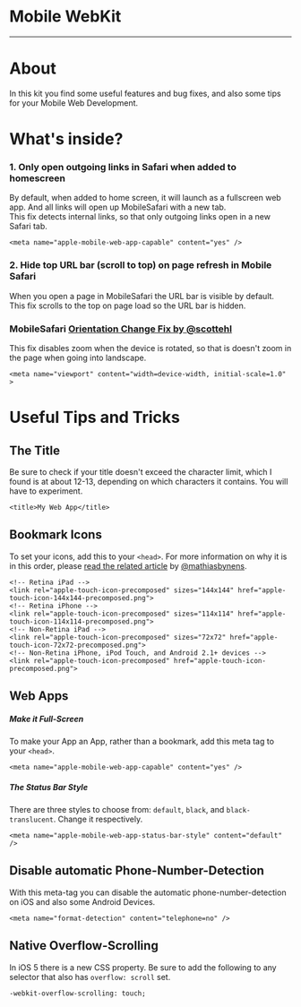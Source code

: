 # Mobile WebKit

---------------



# About

In this kit you find some useful features and bug fixes, and also some tips for your Mobile Web Development.



# What's inside?

### 1. Only open outgoing links in Safari when added to homescreen
By default, when added to home screen, it will launch as a fullscreen web app. And all links will open up MobileSafari with a new tab.  
This fix detects internal links, so that only outgoing links open in a new Safari tab.  

    <meta name="apple-mobile-web-app-capable" content="yes" />

### 2. Hide top URL bar (scroll to top) on page refresh in Mobile Safari  
When you open a page in MobileSafari the URL bar is visible by default.  
This fix scrolls to the top on page load so the URL bar is hidden.  

### MobileSafari [Orientation Change Fix by @scottehl](https://github.com/scottjehl/iOS-Orientationchange-Fix)  
This fix disables zoom when the device is rotated, so that is doesn't zoom in the page when going into landscape.  

    <meta name="viewport" content="width=device-width, initial-scale=1.0" >
    


# Useful Tips and Tricks


## The Title
Be sure to check if your title doesn't exceed the character limit, which I found is at about 12-13, depending on which characters it contains. You will have to experiment.

    <title>My Web App</title>

## Bookmark Icons

To set your icons, add this to your `<head>`. For more information on why it is in this order, please [read the related article](http://mathiasbynens.be/notes/touch-icons) by [@mathiasbynens](https://github.com/mathiasbynens).

    <!-- Retina iPad -->
    <link rel="apple-touch-icon-precomposed" sizes="144x144" href="apple-touch-icon-144x144-precomposed.png">
    <!-- Retina iPhone -->
    <link rel="apple-touch-icon-precomposed" sizes="114x114" href="apple-touch-icon-114x114-precomposed.png">
    <!-- Non-Retina iPad -->
    <link rel="apple-touch-icon-precomposed" sizes="72x72" href="apple-touch-icon-72x72-precomposed.png">
    <!-- Non-Retina iPhone, iPod Touch, and Android 2.1+ devices -->
    <link rel="apple-touch-icon-precomposed" href="apple-touch-icon-precomposed.png">


## Web Apps

##### Make it Full-Screen
To make your App an App, rather than a bookmark, add this meta tag to your `<head>`.

    <meta name="apple-mobile-web-app-capable" content="yes" />

##### The Status Bar Style
There are three styles to choose from: `default`, `black`, and `black-translucent`. Change it respectively.

    <meta name="apple-mobile-web-app-status-bar-style" content="default" />  



## Disable automatic Phone-Number-Detection

With this meta-tag you can disable the automatic phone-number-detection on iOS and also some Android Devices.
  
    <meta name="format-detection" content="telephone=no" />



## Native Overflow-Scrolling

In iOS 5 there is a new CSS property. Be sure to add the following to any selector that also has `overflow: scroll` set.

    -webkit-overflow-scrolling: touch;



